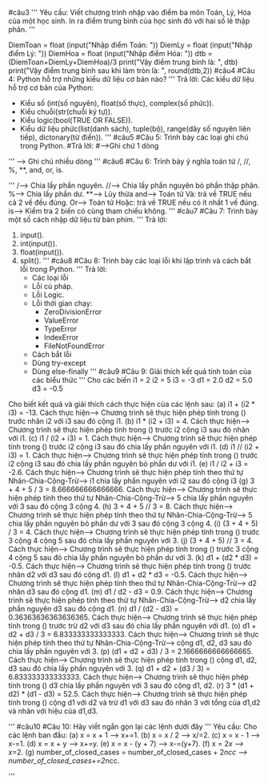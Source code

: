 #câu3
'''
Yêu cầu:
Viết chương trình nhập vào điểm ba môn Toán, Lý, Hóa của một học sinh. In ra
điểm trung bình của học sinh đó với hai số lẻ thập phân.
'''

DiemToan = float (input("Nhập điểm Toán: "))
DiemLy = float (input("Nhập điểm Lý: "))
DiemHoa = float (input("Nhập điểm Hóa: "))
dtb = (DiemToan+DiemLy+DiemHoa)/3
print("Vậy điểm trung bình là: ", dtb)
print("Vậy điểm trung bình sau khi làm tròn là: ", round(dtb,2))
#câu4
#Câu 4: Python hỗ trợ những kiểu dữ liệu cơ bản nào?
'''
Trả lời:
Các kiểu dữ liệu hỗ trợ cơ bản của Python: 
- Kiểu số (int(số nguyên), float(số thực), complex(số phức)).
- Kiểu chuỗi(str(chuỗi ký tự)).
- Kiểu logic(bool(TRUE OR FALSE)).
- Kiểu dữ liệu phức(list(danh sách), tuple(bộ), range(dãy số nguyên liên tiếp), dictonary(từ điển)).
'''
#câu5
#Câu 5: Trình bày các loại ghi chú trong Python.
#Trả lời:
#-->Ghi chứ 1 dòng

'''
--> Ghi 
    chú 
    nhiều
    dòng 
'''
#câu6
#Câu 6: Trình bày ý nghĩa toán tử /, //, %, **, and, or, is.

'''
    /--> Chia lấy phần nguyên.
    //--> Chia lấy phần nguyên bỏ phần thập phân.
    %--> Chia lấy phần dư.
    **--> Lũy thừa
    and--> Toán tử Và: trả về TRUE nếu cả 2 vế đều đúng.
    Or--> Toán tử Hoặc: trả về TRUE nếu có ít nhất 1 vế đúng.
    is--> Kiểm tra 2 biến có cùng tham chiếu không.
'''
#câu7
#Câu 7: Trình bày một số cách nhập dữ liệu từ bàn phím.
'''
Trả lời:
1.  input().
2.  int(input()).
3.  float(input()).
4.  split().
'''
#câu8
#Câu 8: Trình bày các loại lỗi khi lập trình và cách bắt lỗi trong Python.
'''
Trả lời:
    * Các loại lỗi
    - Lỗi cú pháp.
    - Lỗi Logic.
    - Lỗi thời gian chạy:
        + ZeroDivisionError
        + ValueError
        + TypeError
        + IndexError
        + FileNotFoundError
    * Cách bắt lỗi
    - Dùng try-except
    - Dùng else-finally
'''
#câu9
#Câu 9: Giải thích kết quả tính toán của các biểu thức
'''
Cho các biến
i1 = 2
i2 = 5
i3 = -3
d1 = 2.0
d2 = 5.0
d3 = -0.5


Cho biết kết quả và giải thích cách thực hiện của các lệnh sau:
(a) i1 + (i2 * i3) = -13. Cách thực hiện--> Chương trình sẽ thực hiện phép tính trong () trước nhân i2 với i3 sau đó cộng i1.
(b) i1 * (i2 + i3) = 4. Cách thực hiện--> Chương trình sẽ thực hiện phép tính trong () trước i2 cộng i3 sau đó nhân với i1.
(c) i1 / (i2 + i3) = 1. Cách thực hiện--> Chương trình sẽ thực hiện phép tính trong () trước i2 cộng i3 sau đó chia lấy phần nguyên với i1.
(d) i1 // (i2 + i3) = 1. Cách thực hiện--> Chương trình sẽ thực hiện phép tính trong () trước i2 cộng i3 sau đó chia lấy phần nguyên bỏ phần dư với i1.
(e) i1 / i2 + i3 = -2.6. Cách thực hiện--> Chương trình sẽ thực hiện phép tính theo thứ tự Nhân-Chia-Cộng-Trừ--> i1 chia lấy phần nguyên với i2 sau đó cộng i3
(g) 3 + 4 + 5 / 3 =  8.666666666666666. Cách thực hiện--> Chương trình sẽ thực hiện phép tính theo thứ tự Nhân-Chia-Cộng-Trừ--> 5 chia lấy phần nguyên với 3 sau đó cộng 3 cộng 4.
(h) 3 + 4 + 5 // 3 = 8. Cách thực hiện--> Chương trình sẽ thực hiện phép tính theo thứ tự Nhân-Chia-Cộng-Trừ--> 5 chia lấy phần nguyên bỏ phần dư với 3 sau đó cộng 3 cộng 4.
(i) (3 + 4 + 5) / 3 = 4. Cách thực hiện--> Chương trình sẽ thực hiện phép tính trong () trước 3 cộng 4 cộng 5 sau đó chia lấy phần nguyên với 3.
(j) (3 + 4 + 5) // 3 = 4. Cách thực hiện--> Chương trình sẽ thực hiện phép tính trong () trước 3 cộng 4 cộng 5 sau đó chia lấy phần nguyên bỏ phần dư với 3.
(k) d1 + (d2 * d3) = -0.5. Cách thực hiện--> Chương trình sẽ thực hiện phép tính trong () trước nhân d2 với d3 sau đó cộng d1.
(l) d1 + d2 * d3 = -0.5. Cách thực hiện--> Chương trình sẽ thực hiện phép tính theo thứ tự Nhân-Chia-Cộng-Trừ--> d2 nhân d3 sau đó cộng d1.
(m) d1 / d2 - d3 = 0.9.  Cách thực hiện--> Chương trình sẽ thực hiện phép tính theo thứ tự Nhân-Chia-Cộng-Trừ--> d2 chia lấy phần nguyên d3 sau đó cộng d1.
(n) d1 / (d2 - d3) = 0.36363636363636365. Cách thực hiện--> Chương trình sẽ thực hiện phép tính trong () trước trừ d2 với d3 sau đó chia lấy phần nguyên với d1.
(o) d1 + d2 + d3 / 3 =  6.833333333333333. Cách thực hiện--> Chương trình sẽ thực hiện phép tính theo thứ tự Nhân-Chia-Cộng-Trừ--> cộng d1, d2, d3 sau đó chia lấy phần nguyên với 3.
(p) (d1 + d2 + d3) / 3 = 2.1666666666666665. Cách thực hiện--> Chương trình sẽ thực hiện phép tính trong () cộng d1, d2, d3 sau đó chia lấy phần nguyên với 3.
(q) d1 + d2 + (d3 / 3) =  6.833333333333333. Cách thực hiện--> Chương trình sẽ thực hiện phép tính trong () d3 chia lấy phần nguyên với 3 sau đó cộng d1, d2.
(r) 3 * (d1 + d2) * (d1 - d3) = 52.5. Cách thực hiện--> Chương trình sẽ thực hiện phép tính trong () cộng d1 với d2 và trừ d1 với d3 sau đó nhân 3 với tổng của d1,d2 và nhân với hiệu của d1,d3.

'''
#câu10
#Câu 10: Hãy viết ngắn gọn lại các lệnh dưới đây
'''
Yêu cầu:
Cho các lệnh ban đầu:
(a) x = x + 1 --> x+=1.
(b) x = x / 2 --> x/=2.
(c) x = x - 1 --> x-=1.
(d) x = x + y --> x+=y.
(e) x = x - (y + 7) --> x-=(y+7).
(f) x = 2*x --> x*=2.
(g) number_of_closed_cases = number_of_closed_cases + 2*ncc --> number_of_closed_cases+=2*ncc.

'''
